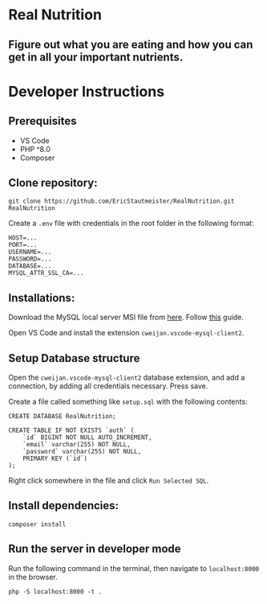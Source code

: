 # Real Nutrition
Figure out what you are eating and how you can get in all your important nutrients. 
---



# Developer Instructions
## Prerequisites

-   VS Code
-   PHP ^8.0
-   Composer

## Clone repository:

```
git clone https://github.com/EricStautmeister/RealNutrition.git RealNutrition
```

Create a `.env` file with credentials in the root folder in the following format:

```
HOST=...
PORT=...
USERNAME=...
PASSWORD=...
DATABASE=...
MYSQL_ATTR_SSL_CA=...
```

## Installations: <br>

Download the MySQL local server MSI file from [here](https://dev.mysql.com/downloads/file/?id=516926).
Follow [this](https://www.prisma.io/dataguide/mysql/setting-up-a-local-mysql-database) guide.

Open VS Code and install the extension `cweijan.vscode-mysql-client2`.

## Setup Database structure
Open the `cweijan.vscode-mysql-client2` database extension, and add a connection, by adding all credentials necessary. Press save. 

Create a file called something like `setup.sql` with the following contents:

```
CREATE DATABASE RealNutrition;

CREATE TABLE IF NOT EXISTS `auth` (
    `id` BIGINT NOT NULL AUTO_INCREMENT,
    `email` varchar(255) NOT NULL,
    `password` varchar(255) NOT NULL,
    PRIMARY KEY (`id`)
);
```
Right click somewhere in the file and click `Run Selected SQL`.

## Install dependencies:

```
composer install
```

## Run the server in developer mode
Run the following command in the terminal, then navigate to `localhost:8000` in the browser. 
```
php -S localhost:8000 -t .
```
